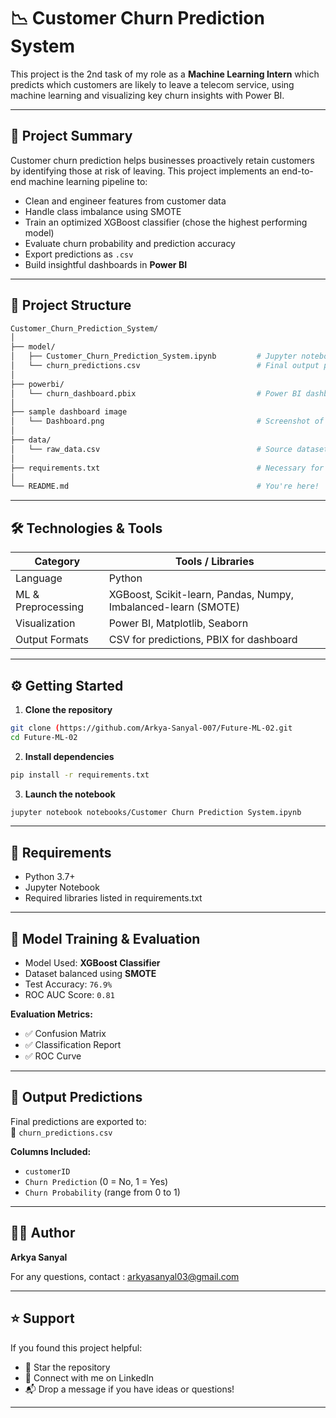 # 📉 Customer Churn Prediction System 

This project is the 2nd task of my role as a **Machine Learning Intern** which predicts which customers are likely to leave a telecom service, using machine learning and visualizing key churn insights with Power BI.

---

## 🚀 Project Summary

Customer churn prediction helps businesses proactively retain customers by identifying those at risk of leaving. This project implements an end-to-end machine learning pipeline to:
- Clean and engineer features from customer data
- Handle class imbalance using SMOTE
- Train an optimized XGBoost classifier (chose the highest performing model)
- Evaluate churn probability and prediction accuracy
- Export predictions as `.csv`
- Build insightful dashboards in **Power BI**

---

## 📂 Project Structure

```bash
Customer_Churn_Prediction_System/
│
├── model/
│   ├── Customer_Churn_Prediction_System.ipynb         # Jupyter notebook for model training
│   └── churn_predictions.csv                          # Final output predictions
│
├── powerbi/
│   └── churn_dashboard.pbix                           # Power BI dashboard 
│
├── sample dashboard image
│   └── Dashboard.png                                  # Screenshot of the dashboard
│
├── data/
│   └── raw_data.csv                                   # Source dataset
│
├── requirements.txt                                   # Necessary for model building and use
│
└── README.md                                          # You're here!
```

---

## 🛠️ Technologies & Tools

| Category            | Tools / Libraries                                                  |
|---------------------|--------------------------------------------------------------------|
| Language            | Python                                                             |
| ML & Preprocessing  | XGBoost, Scikit-learn, Pandas, Numpy, Imbalanced-learn (SMOTE)     |
| Visualization       | Power BI, Matplotlib, Seaborn                                      |
| Output Formats      | CSV for predictions, PBIX for dashboard                            |

---

## ⚙️ Getting Started

1. **Clone the repository**  
```bash
git clone (https://github.com/Arkya-Sanyal-007/Future-ML-02.git
cd Future-ML-02
```

2. **Install dependencies**  
```bash
pip install -r requirements.txt
```

3. **Launch the notebook**  
```bash
jupyter notebook notebooks/Customer Churn Prediction System.ipynb
```

---

## 📌 Requirements

- Python 3.7+
- Jupyter Notebook
- Required libraries listed in requirements.txt

---

## 🧪 Model Training & Evaluation

- Model Used: **XGBoost Classifier**
- Dataset balanced using **SMOTE**
- Test Accuracy: `76.9%`
- ROC AUC Score: `0.81`

**Evaluation Metrics:**
- ✅ Confusion Matrix  
- ✅ Classification Report  
- ✅ ROC Curve  

---

## 📁 Output Predictions

Final predictions are exported to:  
📄 `churn_predictions.csv`  

**Columns Included:**
- `customerID`  
- `Churn Prediction` (0 = No, 1 = Yes)  
- `Churn Probability` (range from 0 to 1)  

---

## 🙋‍♂️ Author

**Arkya Sanyal**  
  
For any questions, contact : [arkyasanyal03@gmail.com](mailto:arkyasanyal03@gmail.com)  

---

## ⭐ Support

If you found this project helpful:
- 🌟 Star the repository
- 🤝 Connect with me on LinkedIn
- 📬 Drop a message if you have ideas or questions!

---

